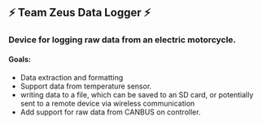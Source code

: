## ⚡ Team Zeus Data Logger ⚡
### Device for logging raw data from an electric motorcycle.
#### Goals:
  - Data extraction and formatting
  - Support data from temperature sensor.
  - writing data to a file, which can be saved to an SD card, or potentially sent to a remote device via wireless communication
  - Add support for raw data from CANBUS on controller. 
